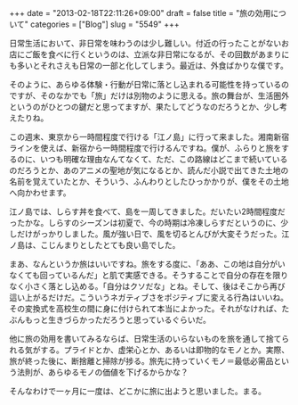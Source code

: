 +++
date = "2013-02-18T22:11:26+09:00"
draft = false
title = "旅の効用について"
categories = ["Blog"]
slug = "5549"
+++

日常生活において、非日常を味わうのは少し難しい。付近の行ったことがないお店にご飯を食べに行くというのは、立派な非日常になるが、その回数があまりにも多いとそれさえも日常の一部と化してしまう。最近は、外食ばかりな僕です。

そのように、あらゆる体験・行動が日常に落とし込まれる可能性を持っているのですが、そのなかでも「旅」だけは別物のように思える。旅の舞台が、生活圏外というのがひとつの鍵だと思ってますが、果たしてどうなのだろうとか、少し考えたりね。

この週末、東京から一時間程度で行ける「江ノ島」に行って来ました。湘南新宿ラインを使えば、新宿から一時間程度で行けるんですね。僕が、ふらりと旅をするのに、いつも明確な理由なんてなくて、ただ、この路線はどこまで続いているのだろうとか、あのアニメの聖地が気になるとか、読んだ小説で出てきた土地の名前を覚えていたとか、そういう、ふんわりとしたひっかかりが、僕をその土地へ向かわせます。

江ノ島では、しらす丼を食べて、島を一周してきました。だいたい2時間程度だったかな。しらすのシーズンは初夏で、今の時期は冷凍しらすだというのに、少しだけがっかりしました。風が強い日で、風を切るとんびが大変そうだった。江ノ島は、こじんまりとしたとても良い島でした。

まあ、なんというか旅はいいですね。旅をする度に、「ああ、この地は自分がいなくても回っているんだ」と肌で実感できる。そうすることで自分の存在を限りなく小さく落とし込める。「自分はクソだな」とね。そして、後はそこから再び這い上がるだけだ。こういうネガティブさをポジティブに変える行為はいいね。その変換式を高校生の間に身に付けられて本当によかった。それがなければ、たぶんもっと生きづらかっただろうと思っているぐらいだ。

他に旅の効用を書いてみるならば、日常生活のいらないものを旅を通して捨てられる気がする。プライドとか、虚栄心とか、あるいは即物的なモノとか。実際、旅が終った後に、断捨離と掃除が捗る。旅先に持っていくモノ＝最低必需品という法則が、あらゆるモノの価値を下げるからかな？

そんなわけで一ヶ月に一度は、どこかに旅に出ようと思いました。まる。
